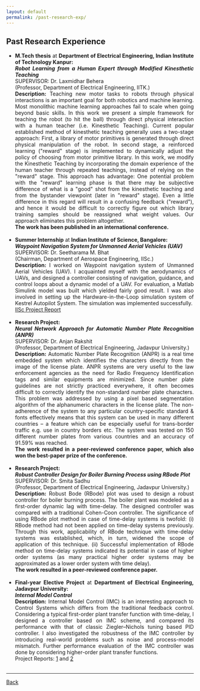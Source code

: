 ```yaml
---
layout: default
permalink: /past-research-exp/
---
```


## Past Research Experience

<div style="text-align: justify"> 
<ul>

<li>
<strong>M.Tech thesis</strong> at <strong>Department of Electrical Engineering, Indian Institute of Technology Kanpur:</strong>
<br>
<em><strong>Robot Learning from a Human Expert through Modified Kinesthetic Teaching</strong></em>
<br>
SUPERVISOR: Dr. Laxmidhar Behera  
<br>
(Professor, Department of Electrical Engineering, IITK.)  
<br>
<strong>Description:</strong> Teaching new motor tasks to robots through physical interactions is an important goal for both robotics and machine learning. Most monolithic machine learning approaches fail to scale when going beyond basic skills. In this work we present a simple framework for teaching the robot (to hit the ball) through direct physical interaction with a human teacher (i.e. Kinesthetic Teaching). Current popular established method of kinesthetic teaching generally uses a two-stage approach: First, a library of motor primitives is generated through direct physical manipulation of the robot. In second stage, a reinforced learning ("reward" stage) is implemented to dynamically adjust the policy of choosing from motor primitive library. In this work, we modify the Kinesthetic Teaching by incorporating the domain experience of the human teacher through repeated teachings, instead of relying on the "reward" stage. This approach has advantage: One potential problem with the "reward" learning phase is that there may be subjective difference of what is a "good" shot from the kinesthetic teaching and from the bystander viewpoint (later in "reward" stage). Even a little difference in this regard will result in a confusing feedback ("reward"), and hence it would be difficult to correctly figure out which library training samples should be reassigned what weight values. Our approach eliminates this problem altogether.
<br>
<strong>The work has been published in an international conference.</strong>
</li>
<br>

<li>
<strong>Summer Internship</strong> at <strong>Indian Institute of Science, Bangalore:</strong>  
<br>
<em><strong>Waypoint Navigation System for Unmanned Aerial Vehicles (UAV)</strong></em>  
<br>
SUPERVISOR: Dr. Seetharama M. Bhat  
<br>
(Chairman, Department of Aerospace Engineering, IISc.)  
<br>
<strong>Description:</strong> I worked on Waypoint navigation system of Unmanned Aerial Vehicles (UAV). I acquainted myself with the aerodynamics of UAVs, and designed a controller consisting of navigation, guidance, and control loops about a dynamic model of a UAV. For evaluation, a Matlab Simulink model was built which yielded fairly good result. I was also involved in setting up the Hardware-in-the-Loop simulation system of Kestrel Autopilot System. The simulation was implemented successfully.
<br>
<a href="../docs/DPG_IISc_report.pdf">IISc Project Report</a>
</li>
<br>

<li>
<strong>Research Project:</strong>
<br>
<em><strong>Neural Network Approach for Automatic Number Plate Recognition (ANPR)</strong></em>  
<br>
SUPERVISOR: Dr. Anjan Rakshit  
<br>
(Professor, Department of Electrical Engineering, Jadavpur University.)  
<br>
<strong>Description:</strong> Automatic Number Plate Recognition (ANPR) is a real time embedded system which identifies the characters directly from the image of the license plate. ANPR systems are very useful to the law enforcement agencies as the need for Radio Frequency Identification tags and similar equipments are minimized. Since number plate guidelines are not strictly practiced everywhere, it often becomes difficult to correctly identify the non-standard number plate characters. This problem was addressed by using a pixel based segmentation algorithm of the alphanumeric characters in the license plate. The non-adherence of the system to any particular country-specific standard & fonts effectively means that this system can be used in many different countries – a feature which can be especially useful for trans-border traffic e.g. use in country borders etc. The system was tested on 150 different number plates from various countries and an accuracy of 91.59% was reached.
<br>
<strong>The work resulted in a peer-reviewed conference paper, which also won the best-paper prize of the conference.</strong>
</li>
<br>

<li>
<strong>Research Project:</strong>  
<br>
<em><strong>Robust Controller Design for Boiler Burning Process using RBode Plot</strong></em>
<br>
SUPERVISOR: Dr. Smita Sadhu  
<br>
(Professor, Department of Electrical Engineering, Jadavpur University.)  
<br>
<strong>Description:</strong> Robust Bode (RBode) plot was used to design a robust controller for boiler burning process. The boiler plant was modeled as a first-order dynamic lag with time-delay. The designed controller was compared with a traditional Cohen-Coon controller. The significance of using RBode plot method in case of time-delay systems is twofold: (i) RBode method had not been applied on time-delay systems previously. Through this work, applicability of RBode technique with time-delay systems was established, which, in turn, widened the scope of application of this technique. (ii) Successful implementation of RBode method on time-delay systems indicated its potential in case of higher order systems (as many practical higher order systems may be approximated as a lower order system with time delay).
<br>
<strong>The work resulted in a peer-reviewed conference paper.</strong>
</li>
<br>

<li>
<strong>Final-year Elective Project</strong> at <strong>Department of Electrical Engineering, Jadavpur University:</strong>
<br>
<em><strong>Internal Model Control</strong></em>
<br>
<strong>Description:</strong> Internal Model Control (IMC) is an interesting approach to Control Systems which differs from the traditional feedback control. Considering a typical first-order plant transfer function with time-delay, I designed a controller based on IMC scheme, and compared its performance with that of classic Ziegler–Nichols tuning based PID controller. I also investigated the robustness of the IMC controller by introducing real-world problems such as noise and process-model mismatch. Further performance evaluation of the IMC controller was done by considering higher-order plant transfer functions.
<br>
 Project Reports: <a href="../docs/DPG_IMC_report_1.pdf">1</a> and <a href="../docs/DPG_IMC_report_2.pdf">2</a> 
</li>
<br>


</ul>
</div>
  



  

* * * 

[Back](/)
